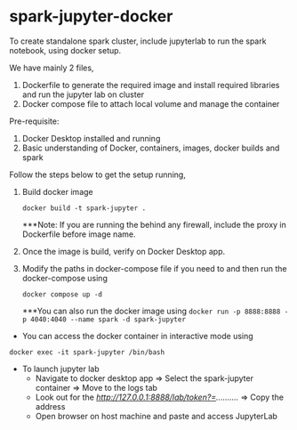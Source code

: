 # spark-jupyter-docker
To create standalone spark cluster, include jupyterlab to run the spark notebook, using docker setup.

We have mainly 2 files, 
  1. Dockerfile to generate the required image and install required libraries and run the jupyter lab on cluster
  2. Docker compose file to attach local volume and manage the container

Pre-requisite:
1. Docker Desktop installed and running
2. Basic understanding of Docker, containers, images, docker builds and spark


Follow the steps below to get the setup running,
1. Build docker image
   ```
   docker build -t spark-jupyter .
   ```
   ***Note: If you are running the behind any firewall, include the proxy in Dockerfile before image name.

2. Once the image is build, verify on Docker Desktop app.
3. Modify the paths in docker-compose file if you need to and then run the docker-compose using
   ```
   docker compose up -d
   ```
   ***You can also run the docker image using ```docker run -p 8888:8888 -p 4040:4040 --name spark -d spark-jupyter```


- You can access the docker container in interactive mode using
```
docker exec -it spark-jupyter /bin/bash
```

- To launch jupyter lab
  - Navigate to docker desktop app => Select the spark-jupyter container => Move to the logs tab
  - Look out for the _http://127.0.0.1:8888/lab/token?=.........._ => Copy the address
  - Open browser on host machine and paste and access JupyterLab

  
